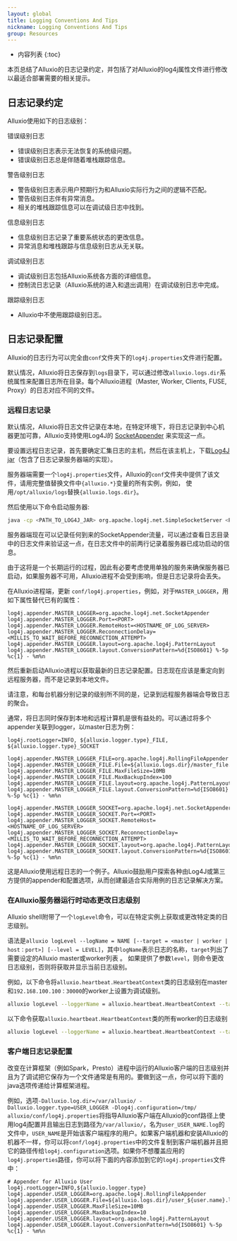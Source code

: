 ```yaml
---
layout: global
title: Logging Conventions And Tips
nickname: Logging Conventions And Tips
group: Resources
---
```


* 内容列表
{:toc}

本页总结了Alluxio的日志记录约定，并包括了对Alluxio的log4j属性文件进行修改以最适合部署需要的相关提示。

## 日志记录约定

Alluxio使用如下的日志级别：

错误级别日志

* 错误级别日志表示无法恢复的系统级问题。
* 错误级别日志总是伴随着堆栈跟踪信息。

警告级别日志

* 警告级别日志表示用户预期行为和Alluxio实际行为之间的逻辑不匹配。
* 警告级别日志伴有异常消息。
* 相关的堆栈跟踪信息可以在调试级日志中找到。

信息级别日志

* 信息级别日志记录了重要系统状态的更改信息。
* 异常消息和堆栈跟踪与信息级别日志从无关联。

调试级别日志

* 调试级别日志包括Alluxio系统各方面的详细信息。
* 控制流日志记录（Alluxio系统的进入和退出调用）在调试级别日志中完成。

跟踪级别日志

* Alluxio中不使用跟踪级别日志。

## 日志记录配置

Alluxio的日志行为可以完全由`conf`文件夹下的`log4j.properties`文件进行配置。

默认情况，Alluxio将日志保存到`logs`目录下，可以通过修改`alluxio.logs.dir`系统属性来配置日志所在目录。每个Alluxio进程（Master, Worker, Clients, FUSE, Proxy）的日志对应不同的文件。

### 远程日志记录

默认情况，Alluxio将日志文件记录在本地，在特定环境下，将日志记录到中心机器更加可靠，Alluxio支持使用Log4J的
[SocketAppender](https://logging.apache.org/log4j/1.2/apidocs/org/apache/log4j/net/SocketAppender.html)
来实现这一点。

要设置远程日志记录，首先要确定汇集日志的主机，然后在该主机上，下载[Log4J jar](https://mvnrepository.com/artifact/log4j/log4j/1.2.17)（包含了日志记录服务器端的实现）。

服务器端需要一个`log4j.properties`文件，Alluxio的`conf`文件夹中提供了该文件，请用完整值替换文件中`{alluxio.*}`变量的所有实例，例如，
使用`/opt/alluxio/logs`替换`{alluxio.logs.dir}`。

然后使用以下命令启动服务器:

```bash
java -cp <PATH_TO_LOG4J_JAR> org.apache.log4j.net.SimpleSocketServer <PORT> <PATH_TO_LOG4J_PROPERTIES>
```

服务器端现在可以记录任何到来的SocketAppender流量，可以通过查看日志目录中的日志文件来验证这一点，在日志文件中的前两行记录着服务器已成功启动的信息。

由于这将是一个长期运行的过程，因此有必要考虑使用单独的服务来确保服务器已启动，如果服务器不可用，Alluxio进程不会受到影响，但是日志记录将会丢失。

在Alluxio进程端，更新 `conf/log4j.properties`，例如，对于`MASTER_LOGGER`，用如下属性替代已有的属性：

```
log4j.appender.MASTER_LOGGER=org.apache.log4j.net.SocketAppender
log4j.appender.MASTER_LOGGER.Port=<PORT>
log4j.appender.MASTER_LOGGER.RemoteHost=<HOSTNAME_OF_LOG_SERVER>
log4j.appender.MASTER_LOGGER.ReconnectionDelay=<MILLIS_TO_WAIT_BEFORE_RECONNECTION_ATTEMPT>
log4j.appender.MASTER_LOGGER.layout=org.apache.log4j.PatternLayout
log4j.appender.MASTER_LOGGER.layout.ConversionPattern=%d{ISO8601} %-5p %c{1} - %m%n
```

然后重新启动Alluxio进程以获取最新的日志记录配置。日志现在应该是重定向到远程服务器，而不是记录到本地文件。

请注意，和每台机器分别记录的级别所不同的是，记录到远程服务器端会导致日志的聚合。

通常，将日志同时保存到本地和远程计算机是很有益处的。可以通过将多个appender关联到logger，以master日志为例：

```
log4j.rootLogger=INFO, ${alluxio.logger.type}_FILE, ${alluxio.logger.type}_SOCKET

log4j.appender.MASTER_LOGGER_FILE=org.apache.log4j.RollingFileAppender
log4j.appender.MASTER_LOGGER_FILE.File=${alluxio.logs.dir}/master_file.log
log4j.appender.MASTER_LOGGER_FILE.MaxFileSize=10MB
log4j.appender.MASTER_LOGGER_FILE.MaxBackupIndex=100
log4j.appender.MASTER_LOGGER_FILE.layout=org.apache.log4j.PatternLayout
log4j.appender.MASTER_LOGGER_FILE.layout.ConversionPattern=%d{ISO8601} %-5p %c{1} - %m%n

log4j.appender.MASTER_LOGGER_SOCKET=org.apache.log4j.net.SocketAppender
log4j.appender.MASTER_LOGGER_SOCKET.Port=<PORT>
log4j.appender.MASTER_LOGGER_SOCKET.RemoteHost=<HOSTNAME_OF_LOG_SERVER>
log4j.appender.MASTER_LOGGER_SOCKET.ReconnectionDelay=<MILLIS_TO_WAIT_BEFORE_RECONNECTION_ATTEMPT>
log4j.appender.MASTER_LOGGER_SOCKET.layout=org.apache.log4j.PatternLayout
log4j.appender.MASTER_LOGGER_SOCKET.layout.ConversionPattern=%d{ISO8601} %-5p %c{1} - %m%n
```

这是Alluxio使用远程日志的一个例子。Alluxio鼓励用户探索各种由Log4J或第三方提供的appender和配置选项，从而创建最适合实际用例的日志记录解决方案。

### 在Alluxio服务器运行时动态更改日志级别

Alluxio shell附带了一个`logLevel`命令，可以在特定实例上获取或更改特定类的日志级别。

语法是`alluxio logLevel --logName = NAME [--target = <master | worker | host：port>] [--level = LEVEL]`，其中`logName`表示日志的名称，`target`列出了需要设定的Alluxio master或worker列表 。 如果提供了参数`level`，则命令更改日志级别，否则将获取并显示当前日志级别。

例如，以下命令将`alluxio.heartbeat.HeartbeatContext`类的日志级别在master和`192.168.100.100：30000`的worker上设置为调试级别。

```bash
alluxio logLevel --loggerName = alluxio.heartbeat.HeartbeatContext --target = master，192.168.100.100：30000 --level = DEBUG
```

以下命令获取`alluxio.heartbeat.HeartbeatContext`类的所有worker的日志级别
```bash
alluxio logLevel --loggerName = alluxio.heartbeat.HeartbeatContext --target = workers
```

### 客户端日志记录配置

改变在计算框架（例如Spark，Presto）进程中运行的Alluxio客户端的日志级别并且为了调试把它保存为一个文件通常是有用的。要做到这一点，你可以将下面的java选项传递给计算框架进程。

例如，选项`-Dalluxio.log.dir=/var/alluxio/ -Dalluxio.logger.type=USER_LOGGER -Dlog4j.configuration=/tmp/
alluxio/conf/log4j.properties`将指导Alluxio客户端在Alluxio的conf路径上使用log4j配置并且输出日志到路径为`/var/alluxio/`，名为`user_USER_NAME.log`的文件中，`USER_NAME`是开始该客户端程序的用户。如果客户端机器和安装Alluxio的机器不一样，你可以将`conf/log4j.properties`中的文件复制到客户端机器并且把它的路径传给`log4j.configuration`选项。如果你不想覆盖应用的`log4j.properties`路径，你可以将下面的内容添加到它的`log4j.properties`文件中：

```
# Appender for Alluxio User
log4j.rootLogger=INFO,${alluxio.logger.type}
log4j.appender.USER_LOGGER=org.apache.log4j.RollingFileAppender
log4j.appender.USER_LOGGER.File=${alluxio.logs.dir}/user_${user.name}.log
log4j.appender.USER_LOGGER.MaxFileSize=10MB
log4j.appender.USER_LOGGER.MaxBackupIndex=10
log4j.appender.USER_LOGGER.layout=org.apache.log4j.PatternLayout
log4j.appender.USER_LOGGER.layout.ConversionPattern=%d{ISO8601} %-5p %c{1} - %m%n
```
